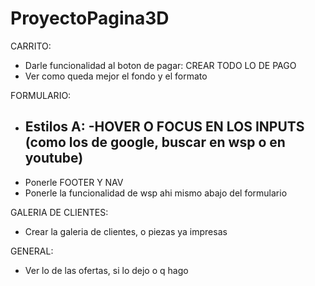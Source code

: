 # ProyectoPagina3D

CARRITO:
- Darle funcionalidad al boton de pagar: CREAR TODO LO DE PAGO
- Ver como queda mejor el fondo y el formato    


FORMULARIO:
+ Estilos A:
    -HOVER O FOCUS EN LOS INPUTS (como los de google, buscar en wsp o en youtube)
    -
+ Ponerle FOOTER Y NAV 
+ Ponerle la funcionalidad de wsp ahi mismo abajo del formulario


GALERIA DE CLIENTES:
- Crear la galeria de clientes, o piezas ya impresas


GENERAL:
- Ver lo de las ofertas, si lo dejo o q hago




